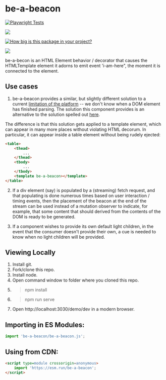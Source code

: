 # be-a-beacon

[![Playwright Tests](https://github.com/bahrus/be-a-beacon/actions/workflows/CI.yml/badge.svg?branch=baseline)](https://github.com/bahrus/be-a-beacon/actions/workflows/CI.yml)

<a href="https://nodei.co/npm/be-a-beacon/"><img src="https://nodei.co/npm/be-a-beacon.png"></a>

[![How big is this package in your project?](https://img.shields.io/bundlephobia/minzip/be-a-beacon?style=for-the-badge)](https://bundlephobia.com/result?p=be-a-beacon)

<img src="http://img.badgesize.io/https://cdn.jsdelivr.net/npm/be-a-beacon?compression=gzip">

be-a-becon is an HTML Element behavior / decorator that causes the HTMLTemplate element it adorns to emit event 'i-am-here", the moment it is connected to the element.

## Use cases

1.  be-a-beacon provides a similar, but slightly different solution to a current [limitation of the platform](https://github.com/WICG/webcomponents/issues/809) -- we don't know when a DOM element has finished parsing.  The solution this component provides is an alternative to the solution spelled out [here](https://github.com/WICG/webcomponents/issues/809#issuecomment-534115603).

The difference is that this solution gets applied to a template element, which can appear in many more places without violating HTML decorum.  In particular, it can appear inside a table element without being rudely ejected:

```html
<table>
    <thead>
        ...
    </thead>
    <tbody>
        ...
    </tbody>
    <template be-a-beacon></template>
</table>
```

2.  If a div element (say) is populated by a (streaming) fetch request, and that populating is done numerous times based on user interaction / timing events, then the placement of the beacon at the end of the stream can be used instead of a mutation observer to indicate, for example, that some content that should derived from the contents of the DOM is ready to be generated.

3.  If a component wishes to provide its own default light children, in the event that the consumer doesn't provide their own, a cue is needed to know when no light children will be provided.

## Viewing Locally

1.  Install git.
2.  Fork/clone this repo.
3.  Install node.
4.  Open command window to folder where you cloned this repo.
5.  > npm install
6.  > npm run serve
7.  Open http://localhost:3030/demo/dev in a modern browser.

## Importing in ES Modules:

```JavaScript
import 'be-a-beacon/be-a-beacon.js';
```

## Using from CDN:

```html
<script type=module crossorigin=anonymous>
    import 'https://esm.run/be-a-beacon';
</script>
```
